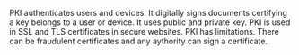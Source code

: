 PKI authenticates users and devices. It digitally signs documents certifying a key belongs to a user or device. It uses public and private key. PKI is used in SSL and TLS certificates in secure websites. PKI has limitations. There can be fraudulent certificates and any aythority can sign a certificate. 
